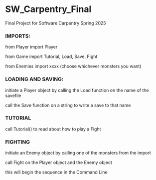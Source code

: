 # SW_Carpentry_Final
Final Project for Software Carpentry Spring 2025

### IMPORTS:

from Player import Player

from Game import Tutorial, Load, Save, Fight

from Enemies import xxxx (choose whichever monsters you want)


### LOADING AND SAVING:
initiate a Player object by calling the Load function on the name of the savefile

call the Save function on a string to write a save to that name

### TUTORIAL
call Tutorial() to read about how to play a Fight

### FIGHTING
initiate an Enemy object by calling one of the monsters from the import

call Fight on the Player object and the Enemy object

this will begin the sequence in the Command Line
